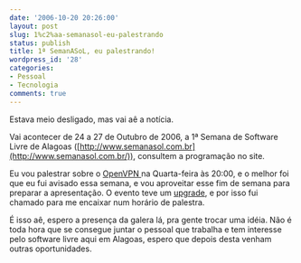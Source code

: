 ```yaml
---
date: '2006-10-20 20:26:00'
layout: post
slug: 1%c2%aa-semanasol-eu-palestrando
status: publish
title: 1ª SemanASoL, eu palestrando!
wordpress_id: '28'
categories:
- Pessoal
- Tecnologia
comments: true
---
```


Estava meio desligado, mas vai aê a notícia.

Vai acontecer de 24 a 27 de Outubro de 2006, a 1ª Semana de Software Livre de Alagoas ([http://www.semanasol.com.br](http://www.semanasol.com.br/)), consultem a programação no site.

Eu vou palestrar sobre o [OpenVPN ](http://openvpn.sf.net/)na Quarta-feira às 20:00, e o melhor foi que eu
fui avisado essa semana, e vou aproveitar esse fim de semana para preparar a apresentação.
O evento teve um [upgrade](http://mteixeira.webset.net/blog/20061018/novas-palestras-na-i-semana-de-software-livre-de-alagoas/trackback/), e por isso fui chamado para me encaixar num horário de palestra.

É isso aê, espero a presença da galera lá, pra gente trocar uma idéia. Não é toda hora que se consegue juntar o pessoal que trabalha e tem interesse pelo software livre aqui em Alagoas, espero que depois desta venham outras oportunidades.
